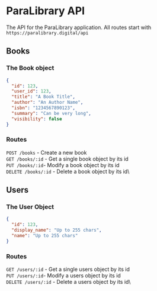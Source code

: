 # ParaLibrary API
The API for the ParaLibrary application. All routes start with `https://paralibrary.digital/api`

## Books
### The Book object
```json
{
  "id": 123,
  "user_id": 123,
  "title": "A Book Title",
  "author": "An Author Name",
  "isbn": "1234567890123",
  "summary": "Can be very long",
  "visibility": false
}
```
### Routes
`POST /books` - Create a new book\
`GET /books/:id` - Get a single book object by its id\
`PUT /books/:id`- Modify a book object by its id\
`DELETE /books/:id` - Delete a book object by its id\

## Users
### The User Object
```json
{
  "id": 123,
  "display_name": "Up to 255 chars",
  "name": "Up to 255 chars"
}
```
### Routes
`GET /users/:id` - Get a single users object by its id\
`PUT /users/:id`- Modify a users object by its id\
`DELETE /users/:id` - Delete a users object by its id\

